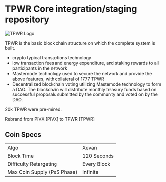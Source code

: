 TPWR Core integration/staging repository
=====================================

![TPWR Logo](https://t-powercoin.com/images/tpwr-logo_200.png)

TPWR is the basic block chain structure on which the complete system is built.
- crypto typical transactions technology
- low transaction fees and energy expenditure, and staking rewards to all participants in the network
- Masternode technology used to secure the network and provide the above features, with collateral of 1777 TPWR
- Decentralized blockchain voting utilizing Masternode technology to form a DAO. The blockchain will distribute monthly treasury funds based on successful proposals submitted by the community and voted on by the DAO.

20k TPWR were pre-mined.

Rebrand from PIVX [PIVX] to TPWR [TPWR]

## Coin Specs ##
<table>
<tr><td>Algo</td><td>Xevan</td></tr>
<tr><td>Block Time</td><td>120 Seconds</td></tr>
<tr><td>Difficulty Retargeting</td><td>Every Block</td></tr>
<tr><td>Max Coin Supply (PoS Phase)</td><td>Infinite</td></tr>
</table>